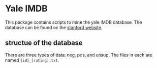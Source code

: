 # Yale IMDB
This package contains scripts to mine the yale IMDB database. The database can be found on the [stanford website](https://ai.stanford.edu/~amaas/data/sentiment/).

## structue of the database
There are three types of data: neg, pos, and unsup. The files in each are named `[id]_[rating].txt`.
